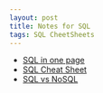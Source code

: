 ```yaml
---
layout: post
title: Notes for SQL
tags: SQL CheetSheets
---
```


* [SQL in one page](http://www.cheat-sheets.org/sites/sql.su/)
* [SQL Cheat Sheet](http://www.sql-tutorial.net/sql-cheat-sheet.pdf)
* [SQL vs NoSQL](https://www.mongodb.com/nosql-explained)
